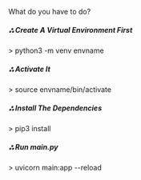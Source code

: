 What do you have to do?

<h5>ஃ Create A Virtual Environment First</h5>
> python3 -m venv envname

<h5>ஃ Activate It</h5>
> source envname/bin/activate

<h5>ஃ Install The Dependencies</h5>
> pip3 install

<h5>ஃ Run main.py</h5>
> uvicorn main:app --reload
